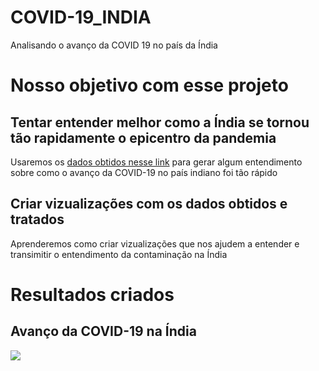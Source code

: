 # COVID-19_INDIA
 Analisando o avanço da COVID 19 no país da Índia
# Nosso objetivo com esse projeto
 ## Tentar entender melhor como a Índia se tornou tão rapidamente o epicentro da pandemia
  Usaremos os <a href="https://www.kaggle.com/sudalairajkumar/covid19-in-india">dados obtidos nesse link</a> para gerar algum entendimento sobre como
  o avanço da COVID-19 no país indiano foi tão rápido
 ## Criar vizualizações com os dados obtidos e tratados
  Aprenderemos como criar vizualizações que nos ajudem a entender e transimitir o entendimento da contaminação na Índia
  
# Resultados criados
 ## Avanço da COVID-19 na Índia
  <img src="https://raw.githubusercontent.com/adriano06-tech/COVID-19_INDIA/tree/main/output/confirmed/animation.gif"></img>
